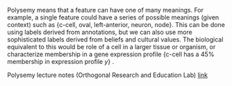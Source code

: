 Polysemy means that a feature can have one of many meanings. For example, a single feature could have a series of possible meanings (given context) such as {c-cell, oval, left-anterior, neuron, node}. This can be done using labels derived from annotations, but we can also use more sophisticated labels derived from beliefs and cultural values. The biological equivalent to this would be role of a cell in a larger tissue or organism, or characterize membership in a gene expression profile {c-cell has a 45% membership in expression profile _y_} .

Polysemy lecture notes (Orthogonal Research and Education Lab)   [link]()
